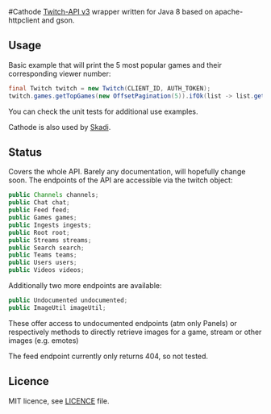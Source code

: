 #Cathode
[Twitch-API v3](https://github.com/justintv/Twitch-API) wrapper written for Java 8 based on apache-httpclient and gson.

## Usage
Basic example that will print the 5 most popular games and their corresponding viewer number:
```java
final Twitch twitch = new Twitch(CLIENT_ID, AUTH_TOKEN);
twitch.games.getTopGames(new OffsetPagination(5)).ifOk(list -> list.getTop().forEach(game -> System.out.println(game.getGame().getName() + " = " + game.getViewers())));
```
You can check the unit tests for additional use examples.

Cathode is also used by [Skadi](https://github.com/s1mplex/skadi).

## Status
Covers the whole API. Barely any documentation, will hopefully change soon.
The endpoints of the API are accessible via the twitch object:
```java
public Channels channels;
public Chat chat;
public Feed feed;
public Games games;
public Ingests ingests;
public Root root;
public Streams streams;
public Search search;
public Teams teams;
public Users users;
public Videos videos;
```
Additionally two more endpoints are available:
```java
public Undocumented undocumented;
public ImageUtil imageUtil;
```
These offer access to undocumented endpoints (atm only Panels) or respectively methods to directly retrieve images for a game, stream or other images (e.g. emotes)


The feed endpoint currently only returns 404, so not tested.



## Licence
MIT licence, see [LICENCE](LICENCE) file.
